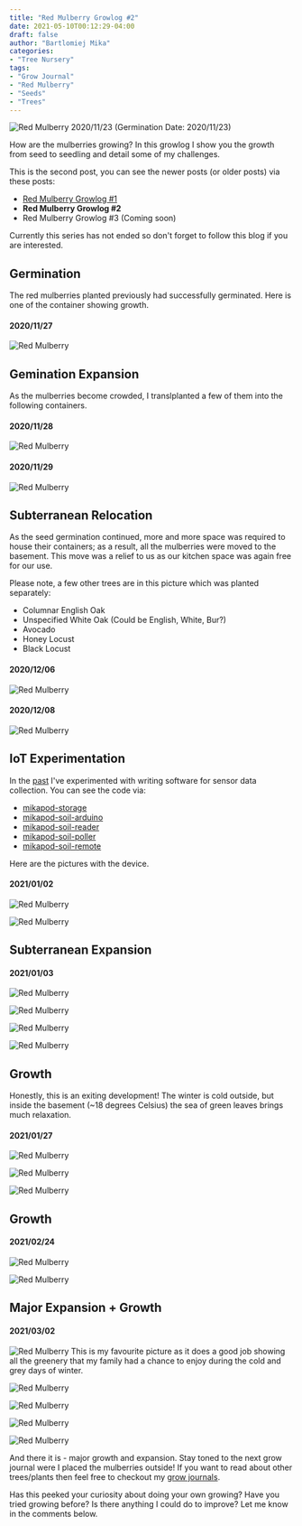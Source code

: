 ```yaml
---
title: "Red Mulberry Growlog #2"
date: 2021-05-10T00:12:29-04:00
draft: false
author: "Bartlomiej Mika"
categories:
- "Tree Nursery"
tags:
- "Grow Journal"
- "Red Mulberry"
- "Seeds"
- "Trees"
---
```


![Red Mulberry 2020/11/23](/img/2021/04-27/red_mulberries_germination_1.jpg)
(Germination Date: 2020/11/23)

How are the mulberries growing? In this growlog I show you the growth from seed to seedling and detail some of my challenges.

<!--more-->

This is the second post, you can see the newer posts (or older posts) via these posts:

* [Red Mulberry Growlog #1](/post/2021/red-mulberry-growlog-1/)
* **Red Mulberry Growlog #2**
* Red Mulberry Growlog #3  (Coming soon)

Currently this series has not ended so don't forget to follow this blog if you are interested.

## Germination
The red mulberries planted previously had successfully germinated. Here is one of the container showing growth.

#### 2020/11/27

![Red Mulberry](/img/2021/04-27/red_mulberries_germination_2.jpg)

## Gemination Expansion
As the mulberries become crowded, I translplanted a few of them into the following containers.

#### 2020/11/28

![Red Mulberry](/img/2021/04-27/red_mulberries_germination_4.jpg)

#### 2020/11/29

![Red Mulberry](/img/2021/04-27/red_mulberries_germination_3.jpg)

## Subterranean Relocation

As the seed germination continued, more and more space was required to house their containers; as a result, all the mulberries were moved to the basement. This move was a relief to us as our kitchen space was again free for our use.

Please note, a few other trees are in this picture which was planted separately:

* Columnar English Oak
* Unspecified White Oak (Could be English, White, Bur?)
* Avocado
* Honey Locust
* Black Locust

#### 2020/12/06

![Red Mulberry](/img/2021/04-27/red_mulberries_germination_5.jpg)

#### 2020/12/08

![Red Mulberry](/img/2021/04-27/red_mulberries_germination_6.jpg)

## IoT Experimentation

In the [past](https://github.com/mikaponics) I've experimented with writing software for sensor data collection. You can see the code via:

* [mikapod-storage](https://github.com/mikaponics/mikapod-storage)
* [mikapod-soil-arduino](https://github.com/mikaponics/mikapod-soil-arduino)
* [mikapod-soil-reader](https://github.com/mikaponics/mikapod-soil-reader)
* [mikapod-soil-poller](https://github.com/mikaponics/mikapod-soil-poller)
* [mikapod-soil-remote](https://github.com/mikaponics/mikapod-soil-remote)

Here are the pictures with the device.

#### 2021/01/02

![Red Mulberry](/img/2021/04-27/red_mulberries_germination_7.jpg)

![Red Mulberry](/img/2021/04-27/red_mulberries_germination_8.jpg)

## Subterranean Expansion

#### 2021/01/03

![Red Mulberry](/img/2021/04-27/red_mulberries_germination_9.jpg)

![Red Mulberry](/img/2021/04-27/red_mulberries_germination_10.jpg)

![Red Mulberry](/img/2021/04-27/red_mulberries_germination_11.jpg)

![Red Mulberry](/img/2021/04-27/red_mulberries_germination_12.jpg)

## Growth

Honestly, this is an exiting development! The winter is cold outside, but inside the basement (~18 degrees Celsius) the sea of green leaves brings much relaxation.

#### 2021/01/27

![Red Mulberry](/img/2021/04-27/red_mulberries_germination_13.jpg)

![Red Mulberry](/img/2021/04-27/red_mulberries_germination_14.jpg)

![Red Mulberry](/img/2021/04-27/red_mulberries_germination_15.jpg)

## Growth

#### 2021/02/24

![Red Mulberry](/img/2021/04-27/red_mulberries_germination_16.jpg)

![Red Mulberry](/img/2021/04-27/red_mulberries_germination_17.jpg)

## Major Expansion + Growth

#### 2021/03/02

![Red Mulberry](/img/2021/04-27/red_mulberries_germination_18.jpg)
This is my favourite picture as it does a good job showing all the greenery that my family had a chance to enjoy during the cold and grey days of winter.

![Red Mulberry](/img/2021/04-27/red_mulberries_germination_19.jpg)

![Red Mulberry](/img/2021/04-27/red_mulberries_germination_20.jpg)

![Red Mulberry](/img/2021/04-27/red_mulberries_germination_21.jpg)

![Red Mulberry](/img/2021/04-27/red_mulberries_germination_22.jpg)

And there it is - major growth and expansion. Stay toned to the next grow journal were I placed the mulberries outside! If you want to read about other trees/plants then feel free to checkout my [grow journals](/tags/grow-journal/).

Has this peeked your curiosity about doing your own growing? Have you tried growing before? Is there anything I could do to improve? Let me know in the comments below.
